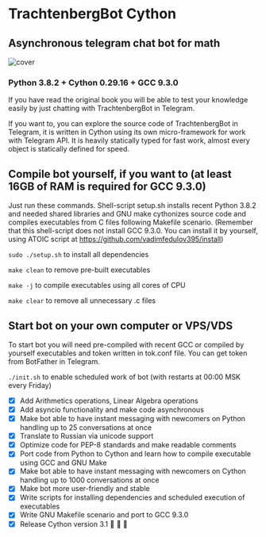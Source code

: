 # TrachtenbergBot Cython
## Asynchronous telegram chat bot for math 

![cover](https://github.com/vadimfedulov395/trachtenberg-sci/raw/master/cover.jpg)

### Python 3.8.2 + Cython 0.29.16 + GCC 9.3.0

If you have read the original book you will be able to test your knowledge easily by just chatting with TrachtenbergBot in Telegram.

If you want to, you can explore the source code of TrachtenbergBot in Telegram, it is written in Cython using its own micro-framework for work with Telegram API. It is heavily statically typed for fast work, almost every object is statically defined for speed. 

## Compile bot yourself, if you want to (at least 16GB of RAM is required for GCC 9.3.0)

Just run these commands. Shell-script setup.sh installs recent Python 3.8.2 and needed shared libraries and GNU make cythonizes source code and compiles executables from C files following Makefile scenario. (Remember that this shell-script does not install GCC 9.3.0. You can install it by yourself, using ATOIC script at https://github.com/vadimfedulov395/install)

`sudo ./setup.sh` to install all dependencies

`make clean` to remove pre-built executables

`make -j` to compile executables using all cores of CPU

`make clear` to remove all unnecessary .c files

## Start bot on your own computer or VPS/VDS

To start bot you will need pre-compiled with recent GCC or compiled by yourself executables and token written in tok.conf file. You can get token from BotFather in Telegram.

`./init.sh` to enable scheduled work of bot (with restarts at 00:00 MSK every Friday)

- [x] Add Arithmetics operations, Linear Algebra operations
- [x] Add asyncio functionality and make code asynchronous
- [x] Make bot able to have instant messaging with newcomers on Python handling up to 25 conversations at once
- [x] Translate to Russian via unicode support
- [x] Optimize code for PEP-8 standards and make readable comments
- [x] Port code from Python to Cython and learn how to compile executable using GCC and GNU Make 
- [x] Make bot able to have instant messaging with newcomers on Cython handling up to 1000 conversations at once
- [x] Make bot more user-friendly and stable
- [x] Write scripts for installing dependencies and scheduled execution of executables 
- [x] Write GNU Makefile scenario and port to GCC 9.3.0
- [x] Release Cython version 3.1 :tada: :tada: :tada:
